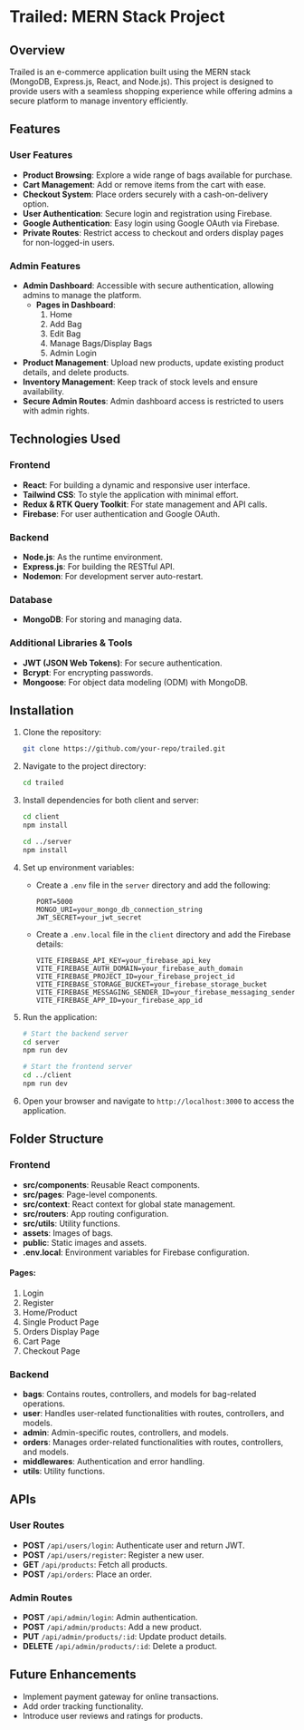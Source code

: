 # Trailed: MERN Stack Project

## Overview

Trailed is an e-commerce application built using the MERN stack (MongoDB, Express.js, React, and Node.js). This project is designed to provide users with a seamless shopping experience while offering admins a secure platform to manage inventory efficiently.

## Features

### User Features

- **Product Browsing**: Explore a wide range of bags available for purchase.
- **Cart Management**: Add or remove items from the cart with ease.
- **Checkout System**: Place orders securely with a cash-on-delivery option.
- **User Authentication**: Secure login and registration using Firebase.
- **Google Authentication**: Easy login using Google OAuth via Firebase.
- **Private Routes**: Restrict access to checkout and orders display pages for non-logged-in users.

### Admin Features

- **Admin Dashboard**: Accessible with secure authentication, allowing admins to manage the platform.
  - **Pages in Dashboard**:
    1. Home
    2. Add Bag
    3. Edit Bag
    4. Manage Bags/Display Bags
    5. Admin Login
- **Product Management**: Upload new products, update existing product details, and delete products.
- **Inventory Management**: Keep track of stock levels and ensure availability.
- **Secure Admin Routes**: Admin dashboard access is restricted to users with admin rights.

## Technologies Used

### Frontend

- **React**: For building a dynamic and responsive user interface.
- **Tailwind CSS**: To style the application with minimal effort.
- **Redux & RTK Query Toolkit**: For state management and API calls.
- **Firebase**: For user authentication and Google OAuth.

### Backend

- **Node.js**: As the runtime environment.
- **Express.js**: For building the RESTful API.
- **Nodemon**: For development server auto-restart.

### Database

- **MongoDB**: For storing and managing data.

### Additional Libraries & Tools

- **JWT (JSON Web Tokens)**: For secure authentication.
- **Bcrypt**: For encrypting passwords.
- **Mongoose**: For object data modeling (ODM) with MongoDB.

## Installation

1. Clone the repository:

   ```bash
   git clone https://github.com/your-repo/trailed.git
   ```

2. Navigate to the project directory:

   ```bash
   cd trailed
   ```

3. Install dependencies for both client and server:

   ```bash
   cd client
   npm install

   cd ../server
   npm install
   ```

4. Set up environment variables:

   - Create a `.env` file in the `server` directory and add the following:
     ```env
     PORT=5000
     MONGO_URI=your_mongo_db_connection_string
     JWT_SECRET=your_jwt_secret
     ```
   - Create a `.env.local` file in the `client` directory and add the Firebase details:
     ```env
     VITE_FIREBASE_API_KEY=your_firebase_api_key
     VITE_FIREBASE_AUTH_DOMAIN=your_firebase_auth_domain
     VITE_FIREBASE_PROJECT_ID=your_firebase_project_id
     VITE_FIREBASE_STORAGE_BUCKET=your_firebase_storage_bucket
     VITE_FIREBASE_MESSAGING_SENDER_ID=your_firebase_messaging_sender_id
     VITE_FIREBASE_APP_ID=your_firebase_app_id
     ```

5. Run the application:

   ```bash
   # Start the backend server
   cd server
   npm run dev

   # Start the frontend server
   cd ../client
   npm run dev
   ```

6. Open your browser and navigate to `http://localhost:3000` to access the application.

## Folder Structure

### Frontend

- **src/components**: Reusable React components.
- **src/pages**: Page-level components.
- **src/context**: React context for global state management.
- **src/routers**: App routing configuration.
- **src/utils**: Utility functions.
- **assets**: Images of bags.
- **public**: Static images and assets.
- **.env.local**: Environment variables for Firebase configuration.

#### Pages:

1. Login
2. Register
3. Home/Product
4. Single Product Page
5. Orders Display Page
6. Cart Page
7. Checkout Page

### Backend

- **bags**: Contains routes, controllers, and models for bag-related operations.
- **user**: Handles user-related functionalities with routes, controllers, and models.
- **admin**: Admin-specific routes, controllers, and models.
- **orders**: Manages order-related functionalities with routes, controllers, and models.
- **middlewares**: Authentication and error handling.
- **utils**: Utility functions.

## APIs

### User Routes

- **POST** `/api/users/login`: Authenticate user and return JWT.
- **POST** `/api/users/register`: Register a new user.
- **GET** `/api/products`: Fetch all products.
- **POST** `/api/orders`: Place an order.

### Admin Routes

- **POST** `/api/admin/login`: Admin authentication.
- **POST** `/api/admin/products`: Add a new product.
- **PUT** `/api/admin/products/:id`: Update product details.
- **DELETE** `/api/admin/products/:id`: Delete a product.

## Future Enhancements

- Implement payment gateway for online transactions.
- Add order tracking functionality.
- Introduce user reviews and ratings for products.
